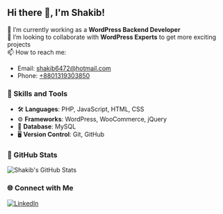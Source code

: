## Hi there 👋, I'm Shakib!
🔭 I’m currently working as a **WordPress Backend Developer**  
👯 I’m looking to collaborate with **WordPress Experts** to get more exciting projects  
📫 How to reach me:  
  - Email: [shakib6472@hotmail.com](mailto:shakib6472@hotmail.com)  
  - Phone: [+8801319303850](tel:+8801319303850)

### 🌟 Skills and Tools
- 🛠 **Languages**: PHP, JavaScript, HTML, CSS
- ⚙️ **Frameworks**: WordPress, WooCommerce, jQuery
- 💾 **Database**: MySQL
- 🖥 **Version Control**: Git, GitHub

### 🚀 GitHub Stats
![Shakib's GitHub Stats](https://github-readme-stats.vercel.app/api?username=shakib6472&show_icons=true&theme=radical)

### 🌐 Connect with Me
[![LinkedIn](https://img.shields.io/badge/-LinkedIn-blue?style=flat-square&logo=linkedin)](https://www.linkedin.com/in/your-linkedin-profile/)
